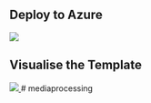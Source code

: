 

<h2>Deploy to Azure</h2>
<a href="https://portal.azure.com/#create/Microsoft.Template/uri/https%3A%2F%2Fraw.githubusercontent.com%2Fdavesamuelson%2Fmediaprocessing%2Fmaster%2fmediaprocessingdeployment%2fazuredeploy.json" target="_blank">
    <img src="http://azuredeploy.net/deploybutton.png"/>
</a>

<h2>Visualise the Template</h2>
<a href="http://armviz.io/#/?load=https://raw.githubusercontent.com/davesamuelson/mediaprocessing/master/mediaprocessingdeployment/azuredeploy.json" target="_blank">
  <img src="http://armviz.io/visualizebutton.png"/>
</a># mediaprocessing

